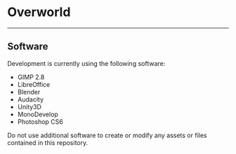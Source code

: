 # Overworld
---
## Software
Development is currently using the following software:

*	GIMP 2.8
*	LibreOffice
*	Blender
*	Audacity
*	Unity3D
*	MonoDevelop
*	Photoshop CS6

Do not use additional software to create or modify any assets or files contained in this repository.
